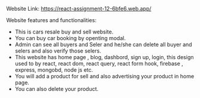 
Website Link: https://react-assignment-12-6bfe6.web.app/

Website features and functionalities: 

* This is cars resale buy and sell website.
* You can buy car booking by openting modal.
* Admin can see all buyers and Seler and he/she can delete all buyer and selers and also verify those selers.
* This website has home page , blog, dashbord, sign up, login, this design used to by react, react dom, react query, react form hook, firebase , express, mongobd, node js etc.
* You will add a product for sell and also advertising your product in home page.
* You can also delete your product.
